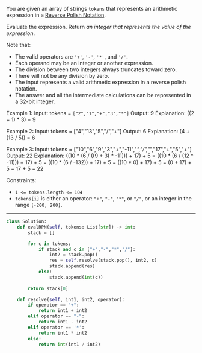 You are given an array of strings `tokens` that represents an arithmetic expression in a [Reverse Polish Notation](http://en.wikipedia.org/wiki/Reverse_Polish_notation).

Evaluate the expression. Return _an integer that represents the value of the expression_.

Note that:

- The valid operators are `'+'`, `'-'`, `'*'`, and `'/'`.
- Each operand may be an integer or another expression.
- The division between two integers always truncates toward zero.
- There will not be any division by zero.
- The input represents a valid arithmetic expression in a reverse polish notation.
- The answer and all the intermediate calculations can be represented in a 32-bit integer.

Example 1:
Input: tokens = `["2","1","+","3","*"]`
Output: 9
Explanation: ((2 + 1) * 3) = 9

Example 2:
Input: tokens = ["4","13","5","/","+"]
Output: 6
Explanation: (4 + (13 / 5)) = 6

Example 3:
Input: tokens = ["10","6","9","3","+","-11","*","/","*","17","+","5","+"]
Output: 22
Explanation: ((10 * (6 / ((9 + 3) * -11))) + 17) + 5
= ((10 * (6 / (12 * -11))) + 17) + 5
= ((10 * (6 / -132)) + 17) + 5
= ((10 * 0) + 17) + 5
= (0 + 17) + 5
= 17 + 5
= 22

Constraints:
- `1 <= tokens.length <= 104`
- `tokens[i]` is either an operator: `"+"`, `"-"`, `"*"`, or `"/"`, or an integer in the range `[-200, 200]`.

---

```python
class Solution:
    def evalRPN(self, tokens: List[str]) -> int:
        stack = []

        for c in tokens:
            if stack and c in ["+","-","*","/"]:
                int2 = stack.pop()
                res = self.resolve(stack.pop(), int2, c)
                stack.append(res)
            else:
                stack.append(int(c))
        
        return stack[0]

    def resolve(self, int1, int2, operator):
        if operator == "+":
            return int1 + int2
        elif operator == "-":
            return int1 - int2
        elif operator == '*':
            return int1 * int2
        else:
            return int(int1 / int2)
```